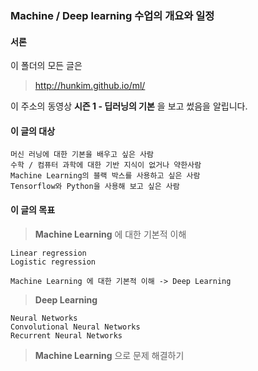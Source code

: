 ### Machine / Deep learning 수업의 개요와 일정

#### 서론
이 폴더의 모든 글은

>http://hunkim.github.io/ml/

이 주소의 동영상 **시즌 1 - 딥러닝의 기본** 을 보고 썼음을 알립니다.

#### 이 글의 대상
    머신 러닝에 대한 기본을 배우고 싶은 사람
    수학 / 컴퓨터 과학에 대한 기반 지식이 없거나 약한사람
    Machine Learning의 블랙 박스를 사용하고 싶은 사람
    Tensorflow와 Python을 사용해 보고 싶은 사람

#### 이 글의 목표
> **Machine Learning** 에 대한 기본적 이해

    Linear regression
    Logistic regression

```Machine Learning 에 대한 기본적 이해 -> Deep Learning```

> **Deep Learning**

    Neural Networks
    Convolutional Neural Networks
    Recurrent Neural Networks

> **Machine Learning** 으로 문제 해결하기
